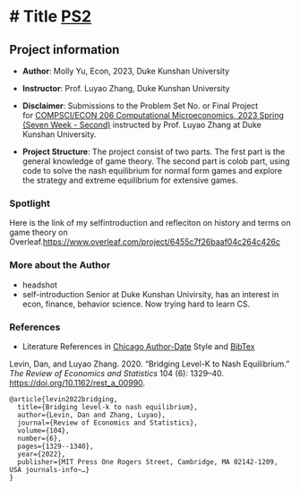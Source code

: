 # # Title [PS2](https://www.nature.com/articles/s41562-021-01152-2)
## Project information
- **Author**: Molly Yu, Econ, 2023, Duke Kunshan University
- **Instructor**: Prof. Luyao Zhang, Duke Kunshan University
- **Disclaimer**: Submissions to the Problem Set No. or Final Project for [COMPSCI/ECON 206 Computational Microeconomics, 2023 Spring (Seven Week - Second)](https://ce.pubpub.org/) instructed by Prof. Luyao Zhang at Duke Kunshan University.

- **Project Structure**: 
 The project consist of two parts. The first part is the general knowledge of game theory. The second part is colob part, using code to solve the nash equilibrium for normal form games and explore the strategy and extreme equilibrium for extensive games.



### Spotlight
Here is the link of my selfintroduction and refleciton on history and terms on game theory on Overleaf.https://www.overleaf.com/project/6455c7f26baaf04c264c426c

### More about the Author
- headshot
![]()
- self-introduction
Senior at Duke Kunshan Univirsity, has an interest in econ, finance, behavior science. Now trying hard to learn CS.

### References

- Literature References in [Chicago Author-Date](https://www.chicagomanualofstyle.org/tools_citationguide/citation-guide-2.html) Style and [BibTex](https://scholar.google.com/) 

Levin, Dan, and Luyao Zhang. 2020. “Bridging Level-K to Nash Equilibrium.” *The Review of Economics and Statistics* 104 (6): 1329–40. https://doi.org/10.1162/rest_a_00990.

```
@article{levin2022bridging,
  title={Bridging level-k to nash equilibrium},
  author={Levin, Dan and Zhang, Luyao},
  journal={Review of Economics and Statistics},
  volume={104},
  number={6},
  pages={1329--1340},
  year={2022},
  publisher={MIT Press One Rogers Street, Cambridge, MA 02142-1209, USA journals-info~…}
}
```

